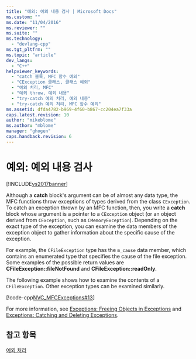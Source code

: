 ```yaml
---
title: "예외: 예외 내용 검사 | Microsoft Docs"
ms.custom: ""
ms.date: "11/04/2016"
ms.reviewer: ""
ms.suite: ""
ms.technology: 
  - "devlang-cpp"
ms.tgt_pltfrm: ""
ms.topic: "article"
dev_langs: 
  - "C++"
helpviewer_keywords: 
  - "catch 블록, MFC 함수 예외"
  - "CException 클래스, 클래스 예외"
  - "예외 처리, MFC"
  - "예외 throw, 예외 내용"
  - "try-catch 예외 처리, 예외 내용"
  - "try-catch 예외 처리, MFC 함수 예외"
ms.assetid: dfda4782-b969-4f60-b867-cc204ea7f33a
caps.latest.revision: 10
author: "mikeblome"
ms.author: "mblome"
manager: "ghogen"
caps.handback.revision: 6
---
```

# 예외: 예외 내용 검사
[!INCLUDE[vs2017banner](../assembler/inline/includes/vs2017banner.md)]

Although a **catch** block's argument can be of almost any data type, the MFC functions throw exceptions of types derived from the class `CException`.  To catch an exception thrown by an MFC function, then, you write a **catch** block whose argument is a pointer to a `CException` object \(or an object derived from `CException`, such as `CMemoryException`\).  Depending on the exact type of the exception, you can examine the data members of the exception object to gather information about the specific cause of the exception.  
  
 For example, the `CFileException` type has the `m_cause` data member, which contains an enumerated type that specifies the cause of the file exception.  Some examples of the possible return values are **CFileException::fileNotFound** and **CFileException::readOnly**.  
  
 The following example shows how to examine the contents of a `CFileException`.  Other exception types can be examined similarly.  
  
 [!code-cpp[NVC_MFCExceptions#13](../mfc/codesnippet/CPP/exceptions-examining-exception-contents_1.cpp)]  
  
 For more information, see [Exceptions: Freeing Objects in Exceptions](../mfc/exceptions-freeing-objects-in-exceptions.md) and [Exceptions: Catching and Deleting Exceptions](../mfc/exceptions-catching-and-deleting-exceptions.md).  
  
## 참고 항목  
 [예외 처리](../mfc/exception-handling-in-mfc.md)